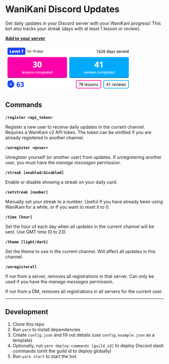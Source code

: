 # WaniKani Discord Updates

Get daily updates in your Discord server with your WaniKani progress! This bot also tracks your streak (days with at least 1 lesson or review).

**[Add to your server](https://discord.com/api/oauth2/authorize?client_id=938595177424105534&permissions=277025705024&scope=bot%20applications.commands)**

<img src="example.png" alt="Example card" width=400>

## Commands

**`/register <api_token>`**

Register a new user to receive daily updates in the current channel. Requires a WaniKani v2 API token. The token can be omitted if you are already registered in another channel.

**`/unregister <@user>`**

Unregister yourself (or another user) from updates. If unregistering another user, you must have the _manage messages_ permission.

**`/streak [enabled/disabled]`**

Enable or disable showing a streak on your daily card.

**`/setstreak [number]`**

Manually set your streak to a number. Useful if you have already been using WaniKani for a while, or if you want to reset it to 0.

**`/time [hour]`**

Set the hour of each day when all updates in the current channel will be sent. Use GMT time (0 to 23).

**`/theme [light/dark]`**

Set the theme to use in the current channel. Will affect all updates in this channel.

**`/unregisterall`**

If run from a server, removes all registrations in that server. Can only be used if you have the _manage messages_ permission.

If run from a DM, removes all registrations in all servers for the current user.

---

## Development
1. Clone this repo
2. Run `yarn` to install dependencies
3. Create `config.json` and fill out details (use `config.example.json` as a template)
4. Optionally, run `yarn deploy-commands [guild_id]` to deploy Discord slash commands (omit the guild id to deploy globally)
5. Run `yarn start` to start the bot